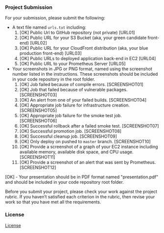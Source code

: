 ### Project Submission

For your submission, please submit the following:

- A text file named `urls.txt` including:
  1. [OK] Public Url to GitHub repository (not private) [URL01]
  1. [OK] Public URL for your S3 Bucket (aka, your green candidate front-end) [URL02]
  1. [OK] Public URL for your CloudFront distribution (aka, your blue production front-end) [URL03]
  1. [OK] Public URLs to deployed application back-end in EC2 [URL04]
  1. [OK] Public URL to your Prometheus Server [URL05]
- Your screenshots in JPG or PNG format, named using the screenshot number listed in the instructions. These screenshots should be included in your code repository in the root folder.
  1. [OK] Job failed because of compile errors. [SCREENSHOT01]
  1. [OK] Job that failed because of vulnerable packages. [SCREENSHOT03]
  1. [OK] An alert from one of your failed builds. [SCREENSHOT04]
  1. [OK] Appropriate job failure for infrastructure creation. [SCREENSHOT05]
  1. [OK] Appropriate job failure for the smoke test job. [SCREENSHOT06]
  1. [OK] Successful rollback after a failed smoke test. [SCREENSHOT07]  
  1. [OK] Successful promotion job. [SCREENSHOT08]
  1. [OK] Successful cleanup job. [SCREENSHOT09]
  1. [OK] Only deploy on pushed to `master` branch. [SCREENSHOT10]
  1. [OK] Provide a screenshot of a graph of your EC2 instance including available memory, available disk space, and CPU usage. [SCREENSHOT11]
  1. [OK] Provide a screenshot of an alert that was sent by Prometheus. [SCREENSHOT12]

[OK] - Your presentation should be in PDF format named "presentation.pdf" and should be included in your code repository root folder. 

Before you submit your project, please check your work against the project rubric. If you haven’t satisfied each criterion in the rubric, then revise your work so that you have met all the requirements. 

### License

[License](LICENSE.md)
